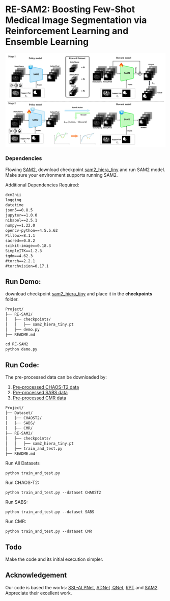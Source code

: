 # RE-SAM2: Boosting Few-Shot Medical Image Segmentation via Reinforcement Learning and Ensemble Learning

![pipeline](./fig/RE_SAM2.jpg)

### Dependencies

Flowing [SAM2](https://github.com/facebookresearch/sam2), download checkpoint [sam2_hiera_tiny](https://dl.fbaipublicfiles.com/segment_anything_2/072824/sam2_hiera_tiny.pt) and run SAM2 model. Make sure your environment supports running SAM2.

Additional Dependencies Required:

```
dcm2nii
logging
datetime
json5==0.8.5
jupyter==1.0.0
nibabel==2.5.1
numpy==1.22.0
opencv-python==4.5.5.62
Pillow>=8.1.1
sacred==0.8.2
scikit-image==0.18.3
SimpleITK==1.2.3
tqdm==4.62.3
#torch==2.2.1
#torchvision=0.17.1
```

## Run Demo:

download checkpoint [sam2_hiera_tiny](https://dl.fbaipublicfiles.com/segment_anything_2/072824/sam2_hiera_tiny.pt) and place it in the **checkpoints** folder.

```
Project/
├── RE-SAM2/
│   ├── checkpoints/
│   │   ├── sam2_hiera_tiny.pt
│   ├── demo.py
├── README.md
```

```
cd RE-SAM2
python demo.py
```

## Run Code:

The pre-processed data can be downloaded by:

1. [Pre-processed CHAOS-T2 data](https://drive.google.com/drive/folders/12-oaFZP6LjrKUFcydJplx9QUOfO8qn3o)
2. [Pre-processed SABS data](https://drive.google.com/drive/folders/1fLPY2MLIsQwREgsTz2IZTBASFch_IcqS?usp=drive_link)
3. [Pre-processed CMR data](https://drive.google.com/drive/folders/100-QvlvtCeiHTioGjb--U_oU6gvg5oUc?usp=sharing)

```
Project/
├── Dataset/
│   ├── CHAOST2/
│   ├── SABS/
│   ├── CMR/
├── RE-SAM2/
│   ├── checkpoints/
│   │   ├── sam2_hiera_tiny.pt
│   ├── train_and_test.py
├── README.md
```

Run All Datasets

```
python train_and_test.py
```

Run CHAOS-T2:

```
python train_and_test.py --dataset CHAOST2
```

Run SABS:

```
python train_and_test.py --dataset SABS
```

Run CMR:

```
python train_and_test.py --dataset CMR
```

## Todo

Make the code and its initial execution simpler.

## Acknowledgement

Our code is based the works: [SSL-ALPNet](https://github.com/cheng-01037/Self-supervised-Fewshot-Medical-Image-Segmentation), [ADNet](https://github.com/sha168/ADNet) ,[QNet](https://github.com/ZJLAB-AMMI/Q-Net), [RPT](https://github.com/YazhouZhu19/RPT) and [SAM2](https://github.com/facebookresearch/sam2). Appreciate their excellent work.


